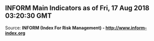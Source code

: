 ## INFORM Main Indicators as of Fri, 17 Aug 2018 03:20:30 GMT

Source: **INFORM (Index For Risk Management) - http://www.inform-index.org**